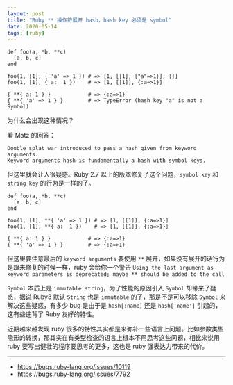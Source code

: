 ```yaml
---
layout: post
title: "Ruby ** 操作符展开 hash，hash key 必须是 symbol"
date: 2020-05-14
tags: [ruby]
---
```


```
def foo(a, *b, **c)
  [a, b, c]
end

foo(1, [1], { 'a' => 1 }) # => [1, [[1], {"a"=>1}], {}]
foo(1, [1], { a:  1 })    # => [1, [[1]], {:a=>1}]

{ **{ a: 1 } }            # => {:a=>1}
{ **{ 'a' => 1 } }        # => TypeError (hash key "a" is not a Symbol)
```

为什么会出现这种情况？

看 Matz 的回答：

```
Double splat war introduced to pass a hash given from keyword arguments.
Keyword arguments hash is fundamentally a hash with symbol keys.
```

但这里就会让人很疑惑。Ruby 2.7 以上的版本修复了这个问题，`symbol key` 和 `string key` 的行为是一样的了。

```
def foo(a, *b, **c)
  [a, b, c]
end

foo(1, [1], **{ 'a' => 1 }) # => [1, [[1]], {:a=>1}]
foo(1, [1], **{ a:  1 })    # => [1, [[1]], {:a=>1}]

{ **{ a: 1 } }            # => {:a=>1}
{ **{ 'a' => 1 } }        # => {:a=>1}
```

但这里要注意最后的 `keyword arguments` 要使用 `**` 展开，如果没有展开的话行为是跟未修复的时候一样，ruby 会给你一个警告 `Using the last argument as keyword parameters is deprecated; maybe ** should be added to the call`

`Symbol` 本质上是 `immutable string`，为了性能的原因引入 `Symbol` 却带来了疑惑，据说 Ruby3 默认 `String` 也是 `immutable` 的了，那是不是可以移除 `Symbol` 来解决这些疑惑，有多少 bug 是由于是 `hash[:name]` 还是 `hash['name']` 引起的，这有些违背了 Ruby 友好的特性。

近期越来越发现 ruby 很多的特性其实都是来弥补一些语言上问题。比如参数类型隐形的转换，那其实在有类型检查的语言上根本不用思考这些问题，相比来说用 ruby 要写出健壮的程序要思考的更多，这也是 ruby 强表达力带来的代价。

---

* https://bugs.ruby-lang.org/issues/10119
* https://bugs.ruby-lang.org/issues/7792
